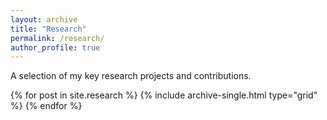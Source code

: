 ```yaml
---
layout: archive
title: "Research"
permalink: /research/
author_profile: true
---
```


A selection of my key research projects and contributions.

{% for post in site.research %}
  {% include archive-single.html type="grid" %}
{% endfor %}
